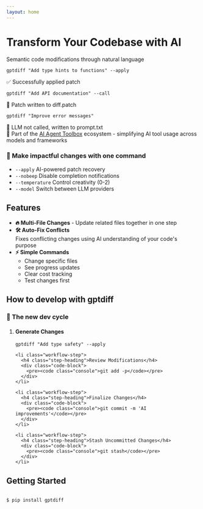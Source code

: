 ```yaml
---
layout: home
---
```


<h1>Transform Your Codebase with AI</h1>
<p class="lead">Semantic code modifications through natural language</p>

<div class="example">
<pre><code class="console">gptdiff "Add type hints to functions" --apply
</code></pre>
<div class="success">✅ Successfully applied patch</div>
</div>

<div class="example">
<pre><code class="console">gptdiff "Add API documentation" --call
</code></pre>
<div class="info">🔧 Patch written to diff.patch</div>
</div>

<div class="example">
<pre><code class="console">gptdiff "Improve error messages"
</code></pre>
<div class="info">📄 LLM not called, written to prompt.txt</div>
</div>

<div class="toolbox-note">🔧 Part of the <a href="https://github.com/255BITS/ai-agent-toolbox">AI Agent Toolbox</a> ecosystem - simplifying AI tool usage across models and frameworks</div>

<div class="feature command-feature">
  <h3>🚀 Make impactful changes with one command</h3>
  <ul class="feature-list">
    <li><code>--apply</code> AI-powered patch recovery</li>
    <li><code>--nobeep</code> Disable completion notifications</li>
    <li><code>--temperature</code> Control creativity (0-2)</li>
    <li><code>--model</code> Switch between LLM providers</li>
  </ul>
</div>

## Features

<ul class="features">
  <li class="feature">
    <strong>🔥 Multi-File Changes</strong> - Update related files together in one step
  </li>
  
  <li class="feature">
    <strong>🛠 Auto-Fix Conflicts</strong><br>
    Fixes conflicting changes using AI understanding of your code's purpose
  </li>
  
  <li class="feature">
    <strong>⚡ Simple Commands</strong>
    <ul>
      <li>Change specific files</li>
      <li>See progress updates</li>
      <li>Clear cost tracking</li>
      <li>Test changes first</li>
    </ul>
  </li>
</ul>

## How to develop with gptdiff

<div class="git-workflow">
  <h3 class="workflow-title">🚀 The new dev cycle</h3>
  
  <ol class="workflow-steps">
    <li class="workflow-step">
      <h4 class="step-heading">Generate Changes</h4>
      <div class="code-block">
        <pre><code class="console">gptdiff "Add type safety" --apply</code></pre>
      </div>
    </li>

    <li class="workflow-step">
      <h4 class="step-heading">Review Modifications</h4>
      <div class="code-block">
        <pre><code class="console">git add -p</code></pre>
      </div>
    </li>

    <li class="workflow-step">
      <h4 class="step-heading">Finalize Changes</h4>
      <div class="code-block">
        <pre><code class="console">git commit -m 'AI improvements'</code></pre>
      </div>
    </li>

    <li class="workflow-step">
      <h4 class="step-heading">Stash Uncommitted Changes</h4>
      <div class="code-block">
        <pre><code class="console">git stash</code></pre>
      </div>
    </li>
  </ol>
</div>

## Getting Started
<pre><code class="console">
$ pip install gptdiff
</code></pre>
